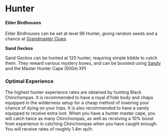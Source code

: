 # Hunter

#### Elder Birdhouses

Elder Birdhouses can be set at level 99 Hunter, giving random seeds and a chance at [Grandmaster Clues](https://bso-wiki.oldschool.gg/custom-items/grandmaster-clues).

**Sand Geckos**

Sand Geckos can be hunted at 120 hunter, requiring simple kibble to catch them. They reward various mystery boxes, and can be boosted using [Sandy](https://bso-wiki.oldschool.gg/custom-items/pets) and the Master Hunter Cape (500m XP)

### Optimal Experience

The highest hunter experience rates are obtained by hunting Black Chinchompas. It is recommended to have a royal d'hide body and chaps equipped in the wilderness setup for a cheap method of lowering your chance of dying on your trips. It is also recommended to have a sandy equipped to receive extra loot. When you have a hunter master cape, you will catch twice as many Chinchompas, as well as receiving a 10% boost from experience in catching Chinchompas when you have caught enough. You will receive rates of roughly 1.4m xp/h.

